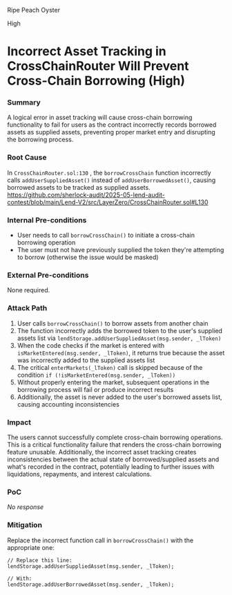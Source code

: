 Ripe Peach Oyster

High

# Incorrect Asset Tracking in CrossChainRouter Will Prevent Cross-Chain Borrowing (High)

### Summary

A logical error in asset tracking will cause cross-chain borrowing functionality to fail for users as the contract incorrectly records borrowed assets as supplied assets, preventing proper market entry and disrupting the borrowing process.

### Root Cause

In `CrossChainRouter.sol:130` , the `borrowCrossChain` function incorrectly calls `addUserSuppliedAsset()` instead of `addUserBorrowedAsset()`, causing borrowed assets to be tracked as supplied assets.
https://github.com/sherlock-audit/2025-05-lend-audit-contest/blob/main/Lend-V2/src/LayerZero/CrossChainRouter.sol#L130


### Internal Pre-conditions

* User needs to call `borrowCrossChain()` to initiate a cross-chain borrowing operation
* The user must not have previously supplied the token they're attempting to borrow (otherwise the issue would be masked)

### External Pre-conditions

None required.

### Attack Path

1. User calls `borrowCrossChain()` to borrow assets from another chain
2. The function incorrectly adds the borrowed token to the user's supplied assets list via `lendStorage.addUserSuppliedAsset(msg.sender, _lToken)`
3. When the code checks if the market is entered with `isMarketEntered(msg.sender, _lToken)`, it returns true because the asset was incorrectly added to the supplied assets list
4. The critical `enterMarkets(_lToken)` call is skipped because of the condition `if (!isMarketEntered(msg.sender, _lToken))`
5. Without properly entering the market, subsequent operations in the borrowing process will fail or produce incorrect results
6. Additionally, the asset is never added to the user's borrowed assets list, causing accounting inconsistencies

### Impact

The users cannot successfully complete cross-chain borrowing operations. This is a critical functionality failure that renders the cross-chain borrowing feature unusable. Additionally, the incorrect asset tracking creates inconsistencies between the actual state of borrowed/supplied assets and what's recorded in the contract, potentially leading to further issues with liquidations, repayments, and interest calculations.

### PoC

_No response_

### Mitigation

Replace the incorrect function call in `borrowCrossChain()` with the appropriate one:
```solidity
// Replace this line:
lendStorage.addUserSuppliedAsset(msg.sender, _lToken);

// With:
lendStorage.addUserBorrowedAsset(msg.sender, _lToken);
```